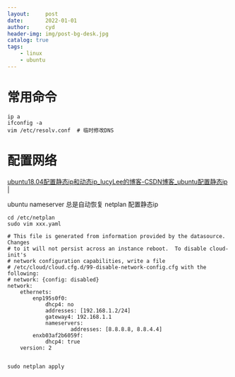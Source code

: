 ```yaml
---
layout:     post
date:       2022-01-01
author:     cyd
header-img: img/post-bg-desk.jpg
catalog: true
tags:
    - linux
    - ubuntu
---
```


# 常用命令
```
ip a
ifconfig -a
vim /etc/resolv.conf  # 临时修改DNS
```

# 配置网络

<a href="https://blog.csdn.net/u014454538/article/details/88646689" target="_blank">ubuntu18.04配置静态ip和动态ip_lucyLee的博客-CSDN博客_ubuntu配置静态ip</a>  |  <br>  

ubuntu nameserver 总是自动恢复
netplan 配置静态ip

```
cd /etc/netplan
sudo vim xxx.yaml
```

```
# This file is generated from information provided by the datasource.  Changes
# to it will not persist across an instance reboot.  To disable cloud-init's
# network configuration capabilities, write a file
# /etc/cloud/cloud.cfg.d/99-disable-network-config.cfg with the following:
# network: {config: disabled}
network:
    ethernets:
        enp195s0f0:
            dhcp4: no
            addresses: [192.168.1.2/24]
            gateway4: 192.168.1.1
            nameservers:
                    addresses: [8.8.8.8, 8.8.4.4]
        enxb03af2b6059f:
            dhcp4: true
    version: 2
  
```

```
sudo netplan apply
```
